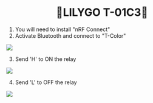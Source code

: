 <h1 align = "center">🌟LILYGO T-01C3🌟</h1>

1. You will need to install "nRF Connect"
2. Activate Bluetooth and connect to "T-Color"
 
![](../../image/Relay_BLE_uart1.png)

3. Send 'H' to ON the relay

![](../../image/Relay_BLE_uart2.png)

4. Send 'L' to OFF the relay
 
![](../../image/Relay_BLE_uart3.png)